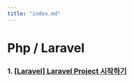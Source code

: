 ```yaml
---
title: "index.md"
---
```


# Php / Laravel

### 1. [[Laravel] Laravel Project 시작하기](https://byahram.github.io/blog/php-laravel/2022-12-03-how-to-start-laravel-project.html)

